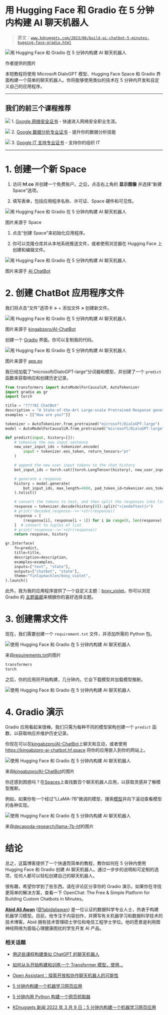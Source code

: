 # 用 Hugging Face 和 Gradio 在 5 分钟内构建 AI 聊天机器人

> 原文：[`www.kdnuggets.com/2023/06/build-ai-chatbot-5-minutes-hugging-face-gradio.html`](https://www.kdnuggets.com/2023/06/build-ai-chatbot-5-minutes-hugging-face-gradio.html)

![用 Hugging Face 和 Gradio 在 5 分钟内构建 AI 聊天机器人](img/40ebd6261d24c1e08e64db05b9d97008.png)

作者提供的图片

本短教程将使用 Microsoft DialoGPT 模型、Hugging Face Space 和 Gradio 界面构建一个简单的聊天机器人。你将能够使用类似的技术在 5 分钟内开发和自定义自己的应用程序。

* * *

## 我们的前三个课程推荐

![](img/0244c01ba9267c002ef39d4907e0b8fb.png) 1\. [Google 网络安全证书](https://www.kdnuggets.com/google-cybersecurity) - 快速进入网络安全职业生涯。

![](img/e225c49c3c91745821c8c0368bf04711.png) 2\. [Google 数据分析专业证书](https://www.kdnuggets.com/google-data-analytics) - 提升你的数据分析技能

![](img/0244c01ba9267c002ef39d4907e0b8fb.png) 3\. [Google IT 支持专业证书](https://www.kdnuggets.com/google-itsupport) - 支持你的组织 IT

* * *

# 1\. 创建一个新 Space

1.  访问 **hf.co** 并创建一个免费账户。之后，点击右上角的 **显示图像** 并选择“新建 Space”选项。

1.  填写表单，包括应用程序名称、许可证、Space 硬件和可见性。

![用 Hugging Face 和 Gradio 在 5 分钟内构建 AI 聊天机器人](img/6043add36e3c68180aa06e9e2b5fd3e4.png)

图片来源于 Space

1.  点击“创建 Space”来初始化应用程序。

1.  你可以克隆仓库并从本地系统推送文件，或者使用浏览器在 Hugging Face 上创建和编辑文件。

![用 Hugging Face 和 Gradio 在 5 分钟内构建 AI 聊天机器人](img/18b3d1c34f6e08c0b69cb7743928d923.png)

图片来源于 [AI ChatBot](https://huggingface.co/spaces/kingabzpro/AI-ChatBot)

# 2\. 创建 ChatBot 应用程序文件

我们将点击“文件”选项卡 **>** + 添加文件 **>** 创建新文件。

![用 Hugging Face 和 Gradio 在 5 分钟内构建 AI 聊天机器人](img/dfd3cf303eea87cb8b701e9958c1dcc0.png)

图片来源于 [kingabzpro/AI-ChatBot](https://huggingface.co/spaces/kingabzpro/AI-ChatBot/tree/main)

创建一个 [Gradio](https://www.gradio.app/) 界面。你可以复制我的代码。

![用 Hugging Face 和 Gradio 在 5 分钟内构建 AI 聊天机器人](img/ece649c4542309b99d60ecf749fa4fcf.png)

图片来源于 [app.py](https://huggingface.co/spaces/kingabzpro/AI-ChatBot/blob/main/app.py)

我已经加载了“microsoft/DialoGPT-large”分词器和模型，并创建了一个 `predict` 函数来获取响应和创建历史记录。

```py
from transformers import AutoModelForCausalLM, AutoTokenizer
import gradio as gr
import torch

title = "????AI ChatBot"
description = "A State-of-the-Art Large-scale Pretrained Response generation model (DialoGPT)"
examples = [["How are you?"]]

tokenizer = AutoTokenizer.from_pretrained("microsoft/DialoGPT-large")
model = AutoModelForCausalLM.from_pretrained("microsoft/DialoGPT-large")

def predict(input, history=[]):
    # tokenize the new input sentence
    new_user_input_ids = tokenizer.encode(
        input + tokenizer.eos_token, return_tensors="pt"
    )

    # append the new user input tokens to the chat history
    bot_input_ids = torch.cat([torch.LongTensor(history), new_user_input_ids], dim=-1)

    # generate a response
    history = model.generate(
        bot_input_ids, max_length=4000, pad_token_id=tokenizer.eos_token_id
    ).tolist()

    # convert the tokens to text, and then split the responses into lines
    response = tokenizer.decode(history[0]).split("<|endoftext|>")
    # print('decoded_response-->>'+str(response))
    response = [
        (response[i], response[i + 1]) for i in range(0, len(response) - 1, 2)
    ]  # convert to tuples of list
    # print('response-->>'+str(response))
    return response, history

gr.Interface(
    fn=predict,
    title=title,
    description=description,
    examples=examples,
    inputs=["text", "state"],
    outputs=["chatbot", "state"],
    theme="finlaymacklon/boxy_violet",
).launch()
```

此外，我为我的应用程序提供了一个自定义主题：[boxy_violet](https://huggingface.co/spaces/finlaymacklon/boxy_violet)。你可以浏览 Gradio 的 [主题画廊](https://huggingface.co/spaces/gradio/theme-gallery)来根据你的喜好选择主题。

# 3\. 创建需求文件

现在，我们需要创建一个 `requirement.txt` 文件，并添加所需的 Python 包。

![使用 Hugging Face 和 Gradio 在 5 分钟内构建 AI 聊天机器人](img/a132514c0d34b6900045bb5435cef1a2.png)

来自[requirements.txt](https://huggingface.co/spaces/kingabzpro/AI-ChatBot/blob/main/requirements.txt)的图片

```py
transformers
torch
```

之后，你的应用将开始构建，几分钟内，它会下载模型并加载模型推断。

![使用 Hugging Face 和 Gradio 在 5 分钟内构建 AI 聊天机器人](img/65bd64fbe17b887c658315de6bef540b.png)

# 4. Gradio 演示

Gradio 应用看起来很棒。我们只需为每种不同的模型架构创建一个 `predict` 函数，以获取响应并维护历史记录。

你现在可以在[kingabzpro/AI-ChatBot](https://huggingface.co/spaces/kingabzpro/AI-ChatBot)上聊天和互动，或者使用 https://kingabzpro-ai-chatbot.hf.space 将你的应用嵌入到你的网站上。

![使用 Hugging Face 和 Gradio 在 5 分钟内构建 AI 聊天机器人](img/d3643614cfafc1be127fc56a7430ea93.png)

来自[kingabzpro/AI-ChatBot](https://huggingface.co/spaces/kingabzpro/AI-ChatBot)的图片

你还感到困惑吗？在[Spaces](https://huggingface.co/spaces)上查找数百个聊天机器人应用，以获取灵感并了解模型推断。

例如，如果你有一个经过“LLaMA-7B”微调的模型，搜索[模型](https://huggingface.co/decapoda-research/llama-7b-hf)并向下滚动查看模型的各种实现。

![使用 Hugging Face 和 Gradio 在 5 分钟内构建 AI 聊天机器人](img/90c55921fab332cab4f5742b9619dc22.png)

来自[decapoda-research/llama-7b-hf](https://huggingface.co/decapoda-research/llama-7b-hf)的图片

# 结论

总之，这篇博客提供了一个快速而简单的教程，教你如何在 5 分钟内使用 Hugging Face 和 Gradio 创建 AI 聊天机器人。通过一步步的说明和可定制的选项，任何人都可以轻松创建自己的聊天机器人。

很有趣，希望你学到了些东西。请在评论区分享你的 Gradio 演示。如果你在寻找更简单的解决方案，查看一下 OpenChat: The Free & Simple Platform for Building Custom Chatbots in Minutes。

**[Abid Ali Awan](https://www.polywork.com/kingabzpro)** ([@1abidaliawan](https://twitter.com/1abidaliawan)) 是一位认证的数据科学专业人士，热衷于构建机器学习模型。目前，他专注于内容创作，并撰写有关机器学习和数据科学技术的技术博客。Abid 拥有技术管理硕士学位和电信工程学士学位。他的愿景是利用图神经网络为面临心理健康困扰的学生开发 AI 产品。

### 相关话题

+   [用这些课程构建类似 ChatGPT 的聊天机器人](https://www.kdnuggets.com/2023/05/build-chatgptlike-chatbot-courses.html)

+   [如何从头开始构建和训练一个 Transformer 模型，使用…](https://www.kdnuggets.com/how-to-build-and-train-a-transformer-model-from-scratch-with-hugging-face-transformers)

+   [Open Assistant：探索开放和协作聊天机器人的可能性](https://www.kdnuggets.com/2023/04/open-assistant-explore-possibilities-open-collaborative-chatbot-development.html)

+   [5 分钟内构建一个机器学习网页应用](https://www.kdnuggets.com/2022/03/build-machine-learning-web-app-5-minutes.html)

+   [5 分钟内用 Python 构建一个网页抓取器](https://www.kdnuggets.com/2022/02/build-web-scraper-python-5-minutes.html)

+   [KDnuggets 新闻 2022 年 3 月 9 日：5 分钟内构建一个机器学习网页应用](https://www.kdnuggets.com/2022/n10.html)
